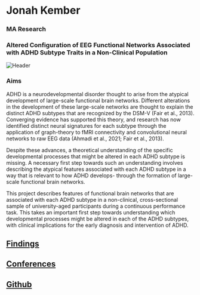# Jonah Kember
### MA Research
### Altered Configuration of EEG Functional Networks Associated with ADHD Subtype Traits in a Non-Clinical Population 

![Header](https://user-images.githubusercontent.com/81769550/114712923-9e83dc00-9cfe-11eb-9db5-2964bb153f37.PNG)

### Aims

ADHD is a neurodevelopmental disorder thought to arise from the atypical development of large-scale functional brain networks. Different alterations in the development of these large-scale networks are thought to explain the distinct ADHD subtypes that are recognized by the DSM-V (Fair et al., 2013). Converging evidence has supported this theory, and research has now identified distinct neural signatures for each subtype through the application of graph-theory to fMRI connectivity and convolutional neural networks to raw EEG data (Ahmadi et al., 2021; Fair et al., 2013). 

Despite these advances, a theoretical understanding of the specific developmental processes that might be altered in each ADHD subtype is missing. A necessary first step towards such an understanding involves describing the atypical features associated with each ADHD subtype in a way that is relevant to how ADHD develops- through the formation of large-scale functional brain networks.

This project describes features of functional brain networks that are associated with each ADHD subtype in a non-clinical, cross-sectional sample of university-aged participants during a continuous performance task. This takes an important first step towards understanding which developmental processes might be altered in each of the ADHD subtypes, with clinical implications for the early diagnosis and intervention of ADHD.


## [Findings](https://jonahkember.github.io/MA-Thesis/Findings)
## [Conferences](https://jonahkember.github.io/MA-Thesis/Conferences)
## [Github](https://github.com/JonahKember/MA-Thesis)
